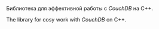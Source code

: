 Библиотека для эффективной работы с *CouchDB* на C++.

The library for cosy work with *CouchDB* on C++.
